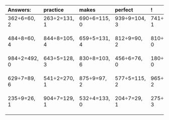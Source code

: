 | Answers: | practice | makes | perfect | ! |
| :--- | :--- | :--- | :--- | :--- |
| 362÷6=60, 2 | 263÷2=131, 1 | 690÷6=115, 0 | 939÷9=104, 3 | 741÷4=185, 1 | 
|   |   |   |   |   | 
|   |   |   |   |   | 
|   |   |   |   |   | 
| 484÷8=60, 4 | 844÷8=105, 4 | 659÷5=131, 4 | 812÷9=90, 2 | 810÷9=90, 0 | 
|   |   |   |   |   | 
|   |   |   |   |   | 
|   |   |   |   |   | 
| 984÷2=492, 0 | 643÷5=128, 3 | 830÷8=103, 6 | 456÷6=76, 0 | 180÷4=45, 0 | 
|   |   |   |   |   | 
|   |   |   |   |   | 
|   |   |   |   |   | 
| 629÷7=89, 6 | 541÷2=270, 1 | 875÷9=97, 2 | 577÷5=115, 2 | 965÷9=107, 2 | 
|   |   |   |   |   | 
|   |   |   |   |   | 
|   |   |   |   |   | 
| 235÷9=26, 1 | 904÷7=129, 1 | 532÷4=133, 0 | 204÷7=29, 1 | 275÷4=68, 3 | 
|   |   |   |   |   | 
|   |   |   |   |   | 
|   |   |   |   |   | 
